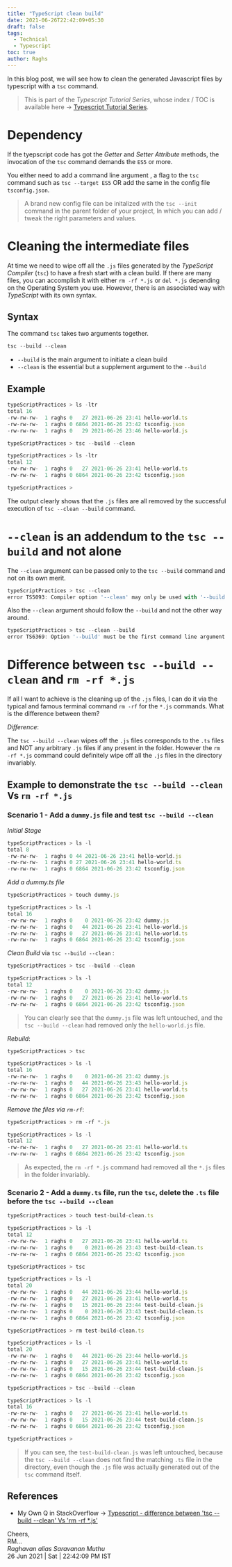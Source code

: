 ```yaml
---
title: "TypeScript clean build"
date: 2021-06-26T22:42:09+05:30
draft: false
tags:
  - Technical
  - Typescript
toc: true
author: Raghs
---
```


In this blog post, we will see how to clean the generated Javascript files by typescript with a `tsc` command.

<!--more-->

> This is part of the _Typescript Tutorial Series_, whose index / TOC is available here &rarr; [Typescript Tutorial Series](../typescript-tutorial-series/).

# Dependency

If the tyepscript code has got the *Getter* and *Setter* _Attribute_ methods, the invocation of the `tsc` command demands the `ES5` or more. 

You either need to add a command line argument , a flag to the `tsc` command such as `tsc --target ES5` OR add the same in the config file `tsconfig.json`. 

> A brand new config file can be initalized with the `tsc --init` command in the parent folder of your project, In which you can add / tweak the right parameters and values.

# Cleaning the intermediate files 

At time we need to wipe off all the `.js` files generated by the *TypeScript Compiler* (`tsc`) to have a fresh start with a clean build. If there are many files, you can accomplish it with either `rm -rf *.js` or `del *.js` depending on the Operating System you use. However, there is an associated way with *TypeScript* with its own syntax.

## Syntax

The command `tsc` takes two arguments together.

```ts
tsc --build --clean
```

* `--build` is the main argument to initiate a clean build 
* `--clean` is the essential but a supplement argument to the `--build` 

## Example 

```ts
typeScriptPractices > ls -ltr
total 16
-rw-rw-rw-  1 raghs 0   27 2021-06-26 23:41 hello-world.ts
-rw-rw-rw-  1 raghs 0 6864 2021-06-26 23:42 tsconfig.json
-rw-rw-rw-  1 raghs 0   29 2021-06-26 23:46 hello-world.js

typeScriptPractices > tsc --build --clean

typeScriptPractices > ls -ltr 
total 12
-rw-rw-rw-  1 raghs 0   27 2021-06-26 23:41 hello-world.ts
-rw-rw-rw-  1 raghs 0 6864 2021-06-26 23:42 tsconfig.json

typeScriptPractices >
```

The output clearly shows that the `.js` files are all removed by the successful execution of `tsc --clean --build` command. 

# `--clean` is an addendum to the `tsc --build` and not alone

The `--clean` argument can be passed only to the `tsc --build` command and not on its own merit. 

```ts
typeScriptPractices > tsc --clean
error TS5093: Compiler option '--clean' may only be used with '--build'.
```

Also the `--clean` argument should follow the `--build` and not the other way around.

```ts
typeScriptPractices > tsc --clean --build
error TS6369: Option '--build' must be the first command line argument.
```

# Difference between `tsc --build --clean` and `rm -rf *.js`

If all I want to achieve is the cleaning up of the `.js` files, I can do it via the typical and famous terminal command `rm -rf` for the `*.js` commands. What is the difference between them? 

*Difference*:

The `tsc --build --clean` wipes off the `.js` files corresponds to the `.ts` files and NOT any arbitrary `.js` files if any present in the folder. However the `rm -rf *.js` command could definitely wipe off all the `.js` files in the directory invariably. 

## Example to demonstrate the `tsc --build --clean` Vs `rm -rf *.js`

### Scenario 1 - Add a `dummy.js` file and test `tsc --build --clean`

*Initial Stage* 

```ts
typeScriptPractices > ls -l
total 8
-rw-rw-rw-  1 raghs 0 44 2021-06-26 23:41 hello-world.js
-rw-rw-rw-  1 raghs 0 27 2021-06-26 23:41 hello-world.ts
-rw-rw-rw-  1 raghs 0 6864 2021-06-26 23:42 tsconfig.json 
```

*Add a dummy.ts file* 
```ts
typeScriptPractices > touch dummy.js

typeScriptPractices > ls -l
total 16
-rw-rw-rw-  1 raghs 0    0 2021-06-26 23:42 dummy.js      
-rw-rw-rw-  1 raghs 0   44 2021-06-26 23:41 hello-world.js
-rw-rw-rw-  1 raghs 0   27 2021-06-26 23:41 hello-world.ts
-rw-rw-rw-  1 raghs 0 6864 2021-06-26 23:42 tsconfig.json 
```

*Clean Build* via `tsc --build --clean` :

```ts
typeScriptPractices > tsc --build --clean

typeScriptPractices > ls -l
total 12
-rw-rw-rw-  1 raghs 0    0 2021-06-26 23:42 dummy.js
-rw-rw-rw-  1 raghs 0   27 2021-06-26 23:41 hello-world.ts
-rw-rw-rw-  1 raghs 0 6864 2021-06-26 23:42 tsconfig.json
```

> You can clearly see that the `dummy.js` file was left untouched, and the `tsc --build --clean` had removed only the `hello-world.js` file. 

*Rebuild*:
```ts
typeScriptPractices > tsc

typeScriptPractices > ls -l
total 16
-rw-rw-rw-  1 raghs 0    0 2021-06-26 23:42 dummy.js
-rw-rw-rw-  1 raghs 0   44 2021-06-26 23:43 hello-world.js
-rw-rw-rw-  1 raghs 0   27 2021-06-26 23:41 hello-world.ts
-rw-rw-rw-  1 raghs 0 6864 2021-06-26 23:42 tsconfig.json
```

*Remove the files via `rm-rf`*:

```ts
typeScriptPractices > rm -rf *.js

typeScriptPractices > ls -l
total 12
-rw-rw-rw-  1 raghs 0   27 2021-06-26 23:41 hello-world.ts
-rw-rw-rw-  1 raghs 0 6864 2021-06-26 23:42 tsconfig.json
```

> As expected, the `rm -rf *.js` command had removed all the `*.js` files in the folder invariably.

### Scenario 2 - Add a `dummy.ts` file, run the `tsc`, delete the `.ts` file before the `tsc --build --clean`

```ts
typeScriptPractices > touch test-build-clean.ts

typeScriptPractices > ls -l
total 12
-rw-rw-rw-  1 raghs 0   27 2021-06-26 23:41 hello-world.ts
-rw-rw-rw-  1 raghs 0    0 2021-06-26 23:43 test-build-clean.ts
-rw-rw-rw-  1 raghs 0 6864 2021-06-26 23:42 tsconfig.json

typeScriptPractices > tsc 

typeScriptPractices > ls -l
total 20
-rw-rw-rw-  1 raghs 0   44 2021-06-26 23:44 hello-world.js
-rw-rw-rw-  1 raghs 0   27 2021-06-26 23:41 hello-world.ts
-rw-rw-rw-  1 raghs 0   15 2021-06-26 23:44 test-build-clean.js
-rw-rw-rw-  1 raghs 0    0 2021-06-26 23:43 test-build-clean.ts
-rw-rw-rw-  1 raghs 0 6864 2021-06-26 23:42 tsconfig.json

typeScriptPractices > rm test-build-clean.ts 

typeScriptPractices > ls -l
total 20
-rw-rw-rw-  1 raghs 0   44 2021-06-26 23:44 hello-world.js
-rw-rw-rw-  1 raghs 0   27 2021-06-26 23:41 hello-world.ts
-rw-rw-rw-  1 raghs 0   15 2021-06-26 23:44 test-build-clean.js
-rw-rw-rw-  1 raghs 0 6864 2021-06-26 23:42 tsconfig.json

typeScriptPractices > tsc --build --clean

typeScriptPractices > ls -l
total 16
-rw-rw-rw-  1 raghs 0   27 2021-06-26 23:41 hello-world.ts
-rw-rw-rw-  1 raghs 0   15 2021-06-26 23:44 test-build-clean.js
-rw-rw-rw-  1 raghs 0 6864 2021-06-26 23:42 tsconfig.json

typeScriptPractices >
```

> If you can see, the `test-build-clean.js` was left untouched, because the `tsc --build --clean` does not find the matching `.ts` file in the directory, even though the `.js` file was actually generated out of the `tsc` command itself. 

## References 

* My Own Q in StackOverflow &rarr; [Typescript - difference between 'tsc --build --clean' Vs 'rm -rf *.js'](https://stackoverflow.com/questions/68144771/typescript-difference-between-tsc-build-clean-vs-rm-rf-js)

Cheers,\
RM...\
_Raghavan alias Saravanan Muthu_\
26 Jun 2021 | Sat | 22:42:09 PM IST
